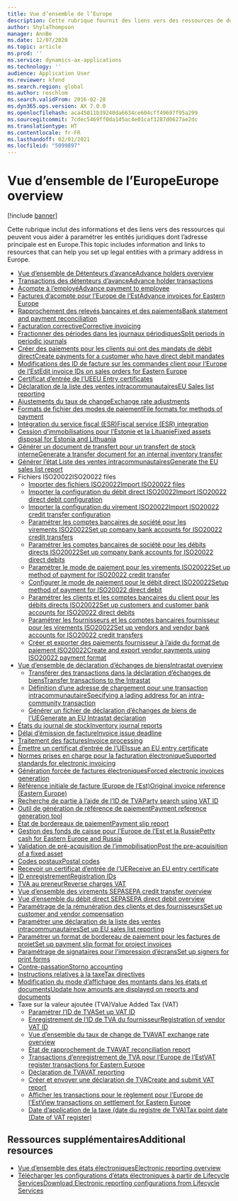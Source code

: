```yaml
---
title: Vue d’ensemble de l’Europe
description: Cette rubrique fournit des liens vers des ressources de documentation Microsoft Dynamics 365 Finance pour l’Europe.
author: ShylaThompson
manager: AnnBe
ms.date: 12/07/2020
ms.topic: article
ms.prod: ''
ms.service: dynamics-ax-applications
ms.technology: ''
audience: Application User
ms.reviewer: kfend
ms.search.region: global
ms.author: roschlom
ms.search.validFrom: 2016-02-28
ms.dyn365.ops.version: AX 7.0.0
ms.openlocfilehash: aca45011b39240da6634ce604cff49697f95a299
ms.sourcegitcommit: 7cdec5469ff0da145ac4e01caf3287d0627ae2dc
ms.translationtype: HT
ms.contentlocale: fr-FR
ms.lasthandoff: 02/01/2021
ms.locfileid: "5099897"
---
```

# <a name="europe-overview"></a><span data-ttu-id="3fb4f-103">Vue d’ensemble de l’Europe</span><span class="sxs-lookup"><span data-stu-id="3fb4f-103">Europe overview</span></span>

[!include [banner](../includes/banner.md)]

<span data-ttu-id="3fb4f-104">Cette rubrique inclut des informations et des liens vers des ressources qui peuvent vous aider à paramétrer les entités juridiques dont l’adresse principale est en Europe.</span><span class="sxs-lookup"><span data-stu-id="3fb4f-104">This topic includes information and links to resources that can help you set up legal entities with a primary address in Europe.</span></span> 

- [<span data-ttu-id="3fb4f-105">Vue d’ensemble de Détenteurs d’avance</span><span class="sxs-lookup"><span data-stu-id="3fb4f-105">Advance holders overview</span></span>](emea-advance-holders.md)
 - [<span data-ttu-id="3fb4f-106">Transactions des détenteurs d’avance</span><span class="sxs-lookup"><span data-stu-id="3fb4f-106">Advance holder transactions</span></span>](emea-advance-holders-transactions.md)
 - [<span data-ttu-id="3fb4f-107">Acompte à l’employé</span><span class="sxs-lookup"><span data-stu-id="3fb4f-107">Advance payment to employee</span></span>](tasks/advance-payment-employee.md)
- [<span data-ttu-id="3fb4f-108">Factures d’acompte pour l’Europe de l’Est</span><span class="sxs-lookup"><span data-stu-id="3fb4f-108">Advance invoices for Eastern Europe</span></span>](emea-advance-invoice.md)
- [<span data-ttu-id="3fb4f-109">Rapprochement des relevés bancaires et des paiements</span><span class="sxs-lookup"><span data-stu-id="3fb4f-109">Bank statement and payment reconciliation</span></span>](emea-bank-reconciliation.md)
- [<span data-ttu-id="3fb4f-110">Facturation corrective</span><span class="sxs-lookup"><span data-stu-id="3fb4f-110">Corrective invoicing</span></span>](emea-corrective-invoice.md)
- [<span data-ttu-id="3fb4f-111">Fractionner des périodes dans les journaux périodiques</span><span class="sxs-lookup"><span data-stu-id="3fb4f-111">Split periods in periodic journals</span></span>](emea-create-post-periodic-journals.md)
- [<span data-ttu-id="3fb4f-112">Créer des paiements pour les clients qui ont des mandats de débit direct</span><span class="sxs-lookup"><span data-stu-id="3fb4f-112">Create payments for a customer who have direct debit mandates</span></span>](tasks/create-payments-customers-who-have-direct-debit-mandates.md)
- [<span data-ttu-id="3fb4f-113">Modifications des ID de facture sur les commandes client pour l’Europe de l’Est</span><span class="sxs-lookup"><span data-stu-id="3fb4f-113">Edit invoice IDs on sales orders for Eastern Europe</span></span>](emea-edit-invoice-id-sales-orders.md)
- [<span data-ttu-id="3fb4f-114">Certificat d’entrée de l’UE</span><span class="sxs-lookup"><span data-stu-id="3fb4f-114">EU Entry certificates</span></span>](emea-entry-certificates.md)
- [<span data-ttu-id="3fb4f-115">Déclaration de la liste des ventes intracommunautaires</span><span class="sxs-lookup"><span data-stu-id="3fb4f-115">EU Sales list reporting</span></span>](emea-eu-sales-list.md)
- [<span data-ttu-id="3fb4f-116">Ajustements du taux de change</span><span class="sxs-lookup"><span data-stu-id="3fb4f-116">Exchange rate adjustments</span></span>](emea-exchange-rate-adjustments.md)
- [<span data-ttu-id="3fb4f-117">Formats de fichier des modes de paiement</span><span class="sxs-lookup"><span data-stu-id="3fb4f-117">File formats for methods of payment</span></span>](emea-select-file-formats-for-the-method-of-payments.md)
- [<span data-ttu-id="3fb4f-118">Intégration du service fiscal (ESR)</span><span class="sxs-lookup"><span data-stu-id="3fb4f-118">Fiscal service (ESR) integration</span></span>](emea-fiscal-service-integration.md)
- [<span data-ttu-id="3fb4f-119">Cession d’immobilisations pour l’Estonie et la Lituanie</span><span class="sxs-lookup"><span data-stu-id="3fb4f-119">Fixed assets disposal for Estonia and Lithuania</span></span>](emea-credit-note-reverse-fixed-asset-sale.md)
- [<span data-ttu-id="3fb4f-120">Générer un document de transfert pour un transfert de stock interne</span><span class="sxs-lookup"><span data-stu-id="3fb4f-120">Generate a transfer document for an internal inventory transfer</span></span>](tasks/transfer-document-internal-inventory-transfer.md)
- [<span data-ttu-id="3fb4f-121">Générer l’état Liste des ventes intracommunautaires</span><span class="sxs-lookup"><span data-stu-id="3fb4f-121">Generate the EU sales list report</span></span>](tasks/eur-00011-eu-sales-list-report.md)
- <span data-ttu-id="3fb4f-122">Fichiers ISO20022</span><span class="sxs-lookup"><span data-stu-id="3fb4f-122">ISO20022 files</span></span>
  - [<span data-ttu-id="3fb4f-123">Importer des fichiers ISO20022</span><span class="sxs-lookup"><span data-stu-id="3fb4f-123">Import ISO20022 files</span></span>](emea-ISO20022-file-formats.md)
  - [<span data-ttu-id="3fb4f-124">Importer la configuration du débit direct ISO20022</span><span class="sxs-lookup"><span data-stu-id="3fb4f-124">Import ISO20022 direct debit configuration</span></span>](tasks/import-iso20022-direct-debit-configuration.md)
  - [<span data-ttu-id="3fb4f-125">Importer la configuration du virement ISO20022</span><span class="sxs-lookup"><span data-stu-id="3fb4f-125">Import ISO20022 credit transfer configuration</span></span>](tasks/import-iso20022-credit-transfer-configuration.md)
  - [<span data-ttu-id="3fb4f-126">Paramétrer les comptes bancaires de société pour les virements ISO20022</span><span class="sxs-lookup"><span data-stu-id="3fb4f-126">Set up company bank accounts for ISO20022 credit transfers</span></span>](tasks/set-up-company-bank-accounts-iso20022-credit-transfers.md)
  - [<span data-ttu-id="3fb4f-127">Paramétrer les comptes bancaires de société pour les débits directs ISO20022</span><span class="sxs-lookup"><span data-stu-id="3fb4f-127">Set up company bank accounts for ISO20022 direct debits</span></span>](tasks/set-up-company-bank-accounts-iso20022-direct-debits.md)
  - [<span data-ttu-id="3fb4f-128">Paramétrer le mode de paiement pour les virements ISO20022</span><span class="sxs-lookup"><span data-stu-id="3fb4f-128">Set up method of payment for ISO20022 credit transfer</span></span>](tasks/set-up-method-payment-iso20022-credit-transfer.md)
  - [<span data-ttu-id="3fb4f-129">Configurer le mode de paiement pour le débit direct ISO20022</span><span class="sxs-lookup"><span data-stu-id="3fb4f-129">Setup method of payment for ISO20022 direct debit</span></span>](tasks/setup-method-payment-iso20022-direct-debit.md)
  - [<span data-ttu-id="3fb4f-130">Paramétrer les clients et les comptes bancaires du client pour les débits directs ISO20022</span><span class="sxs-lookup"><span data-stu-id="3fb4f-130">Set up customers and customer bank accounts for ISO20022 direct debits</span></span>](tasks/set-up-bank-accounts-iso20022-direct-debits.md)
  - [<span data-ttu-id="3fb4f-131">Paramétrer les fournisseurs et les comptes bancaires fournisseur pour les virements ISO20022</span><span class="sxs-lookup"><span data-stu-id="3fb4f-131">Set up vendors and vendor bank accounts for ISO20022 credit transfers</span></span>](tasks/set-up-vendor-iso20022-credit-transfers.md)
  - [<span data-ttu-id="3fb4f-132">Créer et exporter des paiements fournisseur à l’aide du format de paiement ISO20022</span><span class="sxs-lookup"><span data-stu-id="3fb4f-132">Create and export vendor payments using ISO20022 payment format</span></span>](tasks/create-export-vendor-payments-iso20022-payment-format.md)
- [<span data-ttu-id="3fb4f-133">Vue d’ensemble de déclaration d’échanges de biens</span><span class="sxs-lookup"><span data-stu-id="3fb4f-133">Intrastat overview</span></span>](emea-intrastat.md)
  - [<span data-ttu-id="3fb4f-134">Transférer des transactions dans la déclaration d’échanges de biens</span><span class="sxs-lookup"><span data-stu-id="3fb4f-134">Transfer transactions to the Intrastat</span></span>](tasks/transfer-transactions-intrastat.md)
  - [<span data-ttu-id="3fb4f-135">Définition d’une adresse de chargement pour une transaction intracommunautaire</span><span class="sxs-lookup"><span data-stu-id="3fb4f-135">Specifying a lading address for an intra-community transaction</span></span>](tasks/eur-00002-specify-lading-address-intra-community.md)
  - [<span data-ttu-id="3fb4f-136">Générer un fichier de déclaration d’échanges de biens de l’UE</span><span class="sxs-lookup"><span data-stu-id="3fb4f-136">Generate an EU Intrastat declaration</span></span>](tasks/eur-00002-eu-intrastat-declaration.md)
- [<span data-ttu-id="3fb4f-137">États du journal de stock</span><span class="sxs-lookup"><span data-stu-id="3fb4f-137">Inventory journal reports</span></span>](emea-set-up-report-inventory-journal-names.md)
- [<span data-ttu-id="3fb4f-138">Délai d’émission de facture</span><span class="sxs-lookup"><span data-stu-id="3fb4f-138">Invoice issue deadline</span></span>](emea-invoice-issue-deadline.md)
- [<span data-ttu-id="3fb4f-139">Traitement des factures</span><span class="sxs-lookup"><span data-stu-id="3fb4f-139">Invoice processing</span></span>](emea-invoice-processing.md)
- [<span data-ttu-id="3fb4f-140">Émettre un certificat d’entrée de l’UE</span><span class="sxs-lookup"><span data-stu-id="3fb4f-140">Issue an EU entry certificate</span></span>](tasks/eur-00012-issue-eu-entry-certificate.md)
- [<span data-ttu-id="3fb4f-141">Normes prises en charge pour la facturation électronique</span><span class="sxs-lookup"><span data-stu-id="3fb4f-141">Supported standards for electronic invoicing</span></span>](emea-oioubl-standards-electronic-invoicing.md)
- [<span data-ttu-id="3fb4f-142">Génération forcée de factures électroniques</span><span class="sxs-lookup"><span data-stu-id="3fb4f-142">Forced electronic invoices generation</span></span>](emea-eur-forced-einvoices.md)
- [<span data-ttu-id="3fb4f-143">Référence initiale de facture (Europe de l’Est)</span><span class="sxs-lookup"><span data-stu-id="3fb4f-143">Original invoice reference (Eastern Europe)</span></span>](tasks/ee-00004-original-invoice-reference.md)
- [<span data-ttu-id="3fb4f-144">Recherche de partie à l’aide de l’ID de TVA</span><span class="sxs-lookup"><span data-stu-id="3fb4f-144">Party search using VAT ID</span></span>](tasks/eur-00015-party-search-vat-id.md)
- [<span data-ttu-id="3fb4f-145">Outil de génération de référence de paiement</span><span class="sxs-lookup"><span data-stu-id="3fb4f-145">Payment reference generation tool</span></span>](tasks/ee-00015-payment-reference-generation-tool.md)
- [<span data-ttu-id="3fb4f-146">État de bordereaux de paiement</span><span class="sxs-lookup"><span data-stu-id="3fb4f-146">Payment slip report</span></span>](emea-eur-payment-slip-report-giro.md)
- [<span data-ttu-id="3fb4f-147">Gestion des fonds de caisse pour l’Europe de l’Est et la Russie</span><span class="sxs-lookup"><span data-stu-id="3fb4f-147">Petty cash for Eastern Europe and Russia</span></span>](emea-petty-cash.md)
- [<span data-ttu-id="3fb4f-148">Validation de pré-acquisition de l’immobilisation</span><span class="sxs-lookup"><span data-stu-id="3fb4f-148">Post the pre-acquisition of a fixed asset</span></span>](emea-pre-acquisition-acquisition-fixed-asset.md)
- [<span data-ttu-id="3fb4f-149">Codes postaux</span><span class="sxs-lookup"><span data-stu-id="3fb4f-149">Postal codes</span></span>](emea-import-create-postal-codes-manually.md)
- [<span data-ttu-id="3fb4f-150">Recevoir un certificat d’entrée de l’UE</span><span class="sxs-lookup"><span data-stu-id="3fb4f-150">Receive an EU entry certificate</span></span>](tasks/eur-00012-receive-eu-entry-certificate.md)
- [<span data-ttu-id="3fb4f-151">ID enregistrement</span><span class="sxs-lookup"><span data-stu-id="3fb4f-151">Registration IDs</span></span>](emea-registration-ids.md)
- [<span data-ttu-id="3fb4f-152">TVA au preneur</span><span class="sxs-lookup"><span data-stu-id="3fb4f-152">Reverse charges VAT</span></span>](emea-reverse-charge.md)
- [<span data-ttu-id="3fb4f-153">Vue d’ensemble des virements SEPA</span><span class="sxs-lookup"><span data-stu-id="3fb4f-153">SEPA credit transfer overview</span></span>](../accounts-payable/sepa-credit-transfer.md)
- [<span data-ttu-id="3fb4f-154">Vue d’ensemble du débit direct SEPA</span><span class="sxs-lookup"><span data-stu-id="3fb4f-154">SEPA direct debit overview</span></span>](../accounts-receivable/sepa-direct-debit-overview.md)
- [<span data-ttu-id="3fb4f-155">Paramétrage de la rémunération des clients et des fournisseurs</span><span class="sxs-lookup"><span data-stu-id="3fb4f-155">Set up customer and vendor compensation</span></span>](emea-compensation-customer-vendor-transactions.md)
- [<span data-ttu-id="3fb4f-156">Paramétrer une déclaration de la liste des ventes intracommunautaires</span><span class="sxs-lookup"><span data-stu-id="3fb4f-156">Set up EU sales list reporting</span></span>](tasks/eur-00011-eu-sales-list-reporting.md)
- [<span data-ttu-id="3fb4f-157">Paramétrer un format de bordereau de paiement pour les factures de projet</span><span class="sxs-lookup"><span data-stu-id="3fb4f-157">Set up payment slip format for project invoices</span></span>](tasks/set-up-payment-slip-format-project-invoices.md)
- [<span data-ttu-id="3fb4f-158">Paramétrage de signataires pour l’impression d’écrans</span><span class="sxs-lookup"><span data-stu-id="3fb4f-158">Set up signers for print forms</span></span>](emea-set-up-signers-for-printing-forms.md)
- [<span data-ttu-id="3fb4f-159">Contre-passation</span><span class="sxs-lookup"><span data-stu-id="3fb4f-159">Storno accounting</span></span>](emea-storno.md)
- [<span data-ttu-id="3fb4f-160">Instructions relatives à la taxe</span><span class="sxs-lookup"><span data-stu-id="3fb4f-160">Tax directives</span></span>](emea-tax-directives.md)
- [<span data-ttu-id="3fb4f-161">Modification du mode d’affichage des montants dans les états et documents</span><span class="sxs-lookup"><span data-stu-id="3fb4f-161">Update how amounts are displayed on reports and documents</span></span>](emea-amount-printing-forms.md)
- <span data-ttu-id="3fb4f-162">Taxe sur la valeur ajoutée (TVA)</span><span class="sxs-lookup"><span data-stu-id="3fb4f-162">Value Added Tax (VAT)</span></span>
  - [<span data-ttu-id="3fb4f-163">Paramétrer l’ID de TVA</span><span class="sxs-lookup"><span data-stu-id="3fb4f-163">Set up VAT ID</span></span>](tasks/eur-00015-vat-id.md)
  - [<span data-ttu-id="3fb4f-164">Enregistrement de l’ID de TVA du fournisseur</span><span class="sxs-lookup"><span data-stu-id="3fb4f-164">Registration of vendor VAT ID</span></span>](tasks/eur-00015-registration-vendor-vat-id.md)
  - [<span data-ttu-id="3fb4f-165">Vue d’ensemble du taux de change de TVA</span><span class="sxs-lookup"><span data-stu-id="3fb4f-165">VAT exchange rate overview</span></span>](emea-vat-exchange-rate.md)
  - [<span data-ttu-id="3fb4f-166">État de rapprochement de TVA</span><span class="sxs-lookup"><span data-stu-id="3fb4f-166">VAT reconciliation report</span></span>](tasks/eur-00018-vat-reconciliation-report.md)
  - [<span data-ttu-id="3fb4f-167">Transactions d’enregistrement de TVA pour l’Europe de l’Est</span><span class="sxs-lookup"><span data-stu-id="3fb4f-167">VAT register transactions for Eastern Europe</span></span>](emea-vat-register-transactions.md)
  - [<span data-ttu-id="3fb4f-168">Déclaration de TVA</span><span class="sxs-lookup"><span data-stu-id="3fb4f-168">VAT reporting</span></span>](emea-vat-reporting.md)
  - [<span data-ttu-id="3fb4f-169">Créer et envoyer une déclaration de TVA</span><span class="sxs-lookup"><span data-stu-id="3fb4f-169">Create and submit VAT report</span></span>](tasks/create-submit-vat-report.md)
  - [<span data-ttu-id="3fb4f-170">Afficher les transactions pour le règlement pour l’Europe de l’Est</span><span class="sxs-lookup"><span data-stu-id="3fb4f-170">View transactions on settlement for Eastern Europe</span></span>](emea-transactions-settlement-form.md)
  - [<span data-ttu-id="3fb4f-171">Date d’application de la taxe (date du registre de TVA)</span><span class="sxs-lookup"><span data-stu-id="3fb4f-171">Tax point date (Date of VAT register)</span></span>](emea-tax-point-date.md)

## <a name="additional-resources"></a><span data-ttu-id="3fb4f-172">Ressources supplémentaires</span><span class="sxs-lookup"><span data-stu-id="3fb4f-172">Additional resources</span></span>

- [<span data-ttu-id="3fb4f-173">Vue d’ensemble des états électroniques</span><span class="sxs-lookup"><span data-stu-id="3fb4f-173">Electronic reporting overview</span></span>](../../dev-itpro/analytics/general-electronic-reporting.md)
- [<span data-ttu-id="3fb4f-174">Télécharger les configurations d’états électroniques à partir de Lifecycle Services</span><span class="sxs-lookup"><span data-stu-id="3fb4f-174">Download Electronic reporting configurations from Lifecycle Services</span></span>](../../dev-itpro/analytics/download-electronic-reporting-configuration-lcs.md)
